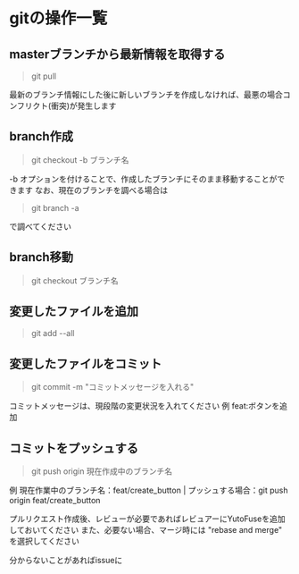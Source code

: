 # gitの操作一覧

## masterブランチから最新情報を取得する
> git pull

最新のブランチ情報にした後に新しいブランチを作成しなければ、最悪の場合コンフリクト(衝突)が発生します

## branch作成
> git checkout -b ブランチ名

-b オプションを付けることで、作成したブランチにそのまま移動することができます
なお、現在のブランチを調べる場合は

> git branch -a

で調べてください

## branch移動
> git checkout ブランチ名

## 変更したファイルを追加
> git add --all

## 変更したファイルをコミット
> git commit -m "コミットメッセージを入れる"

コミットメッセージは、現段階の変更状況を入れてください
例 feat:ボタンを追加

## コミットをプッシュする
> git push origin 現在作成中のブランチ名

例 現在作業中のブランチ名：feat/create_button | プッシュする場合：git push origin feat/create_button



プルリクエスト作成後、レビューが必要であればレビュアーにYutoFuseを追加しておいてください
また、必要ない場合、マージ時には "rebase and merge" を選択してください

分からないことがあればissueに

